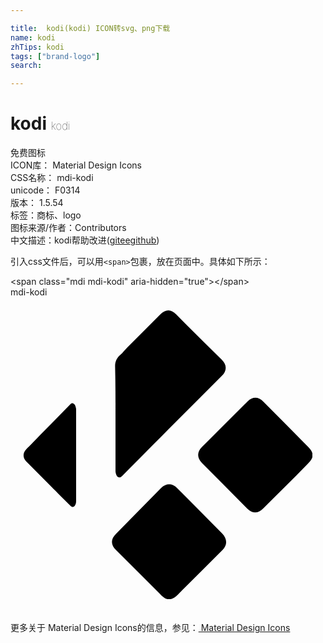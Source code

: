 ```yaml
---

title:  kodi(kodi) ICON转svg、png下载
name: kodi
zhTips: kodi
tags: ["brand-logo"]
search: 

---
```


# kodi  <small style="font-size: 60%;font-weight: 100">kodi</small>


<div class="detail-page">
<p>
<span><span class="badge-success badge">免费图标</span> </span>
<br/>
<span>
ICON库：
<span class="badge-secondary badge">Material Design Icons</span> 
</span>
<br/>
<span>
CSS名称：
<span class="badge-secondary badge">mdi-kodi</span> 
</span>
<br/>
<span>
unicode：
<span class="badge-secondary badge">F0314</span> 
<copy-btn content='F0314' btn-title=""></copy-btn>
<copy-btn :content='String.fromCodePoint(parseInt("F0314", 16))' btn-title="复制U"></copy-btn>
</span>
<br/>
<span>
版本：
<span class="badge-secondary badge">1.5.54</span> 
</span><br/><span>标签：<span class="badge-light badge"><router-link to="/tags/brand-logo.html">商标、logo</router-link></span></span>
<br/>
<span>图标来源/作者：<span class="badge-light badge">Contributors</span></span> 
<br/>
<span class="zh-detail">中文描述：<span class="badge-primary badge">kodi</span><span class="help-link"><span>帮助改进</span>(<a href="https://gitee.com/liuwave/icon-helper/edit/master/json/material/kodi.json" target="_blank" rel="noopener noreferrer">gitee</a><a href="https://github.com/liuwave/icon-helper/edit/master/json/material/kodi.json" target="_blank" rel="noopener noreferrer">github</a></span>)</span><br/>
</p>
</div>
<div class="alert alert-dark">
  <i class="mdi mdi-kodi mdi-48px"></i>
  <i class="mdi mdi-kodi mdi-36px"></i>
  <i class="mdi mdi-kodi mdi-24px"></i>
  <i class="mdi mdi-kodi mdi-18px"></i>
</div>
<div>
  <p>引入css文件后，可以用<code>&lt;span&gt;</code>包裹，放在页面中。具体如下所示：    
  </p>
  <div class="alert alert-primary" style="font-size: 14px">
    &lt;span class="mdi mdi-kodi" aria-hidden="true"&gt;&lt;/span&gt;
    <copy-btn content='<span class="mdi mdi-kodi" aria-hidden="true"></span>'></copy-btn>
  </div>
  <div class="alert alert-secondary">
    <i class="mdi mdi-kodi"
    style="font-size: 24px"
    aria-hidden="true"></i> mdi-kodi
    <copy-btn content="mdi-kodi" btn-title="复制图标名称"></copy-btn>
  </div>
</div>
<div id="svg" class="svg-wrap">
<svg xmlns="http://www.w3.org/2000/svg" viewBox="0 0 24 24"><path d="M12.03,1C11.82,1 11.6,1.11 11.41,1.31C10.56,2.16 9.72,3 8.88,3.84C8.66,4.06 8.6,4.18 8.38,4.38C8.09,4.62 7.96,4.91 7.97,5.28C8,6.57 8,7.84 8,9.13C8,10.46 8,11.82 8,13.16C8,13.26 8,13.34 8.03,13.44C8.11,13.75 8.31,13.82 8.53,13.59C9.73,12.39 10.8,11.3 12,10.09C13.36,8.73 14.73,7.37 16.09,6C16.5,5.6 16.5,5.15 16.09,4.75C14.94,3.6 13.77,2.47 12.63,1.31C12.43,1.11 12.24,1 12.03,1M18.66,7.66C18.45,7.66 18.25,7.75 18.06,7.94C16.91,9.1 15.75,10.24 14.59,11.41C14.2,11.8 14.2,12.23 14.59,12.63C15.74,13.78 16.88,14.94 18.03,16.09C18.43,16.5 18.85,16.5 19.25,16.09C20.36,15 21.5,13.87 22.59,12.75C22.76,12.58 22.93,12.42 23,12.19V11.88C22.93,11.64 22.76,11.5 22.59,11.31C21.47,10.19 20.37,9.06 19.25,7.94C19.06,7.75 18.86,7.66 18.66,7.66M4.78,8.09C4.65,8.04 4.58,8.14 4.5,8.22C3.35,9.39 2.34,10.43 1.19,11.59C0.93,11.86 0.93,12.24 1.19,12.5C1.81,13.13 2.44,13.75 3.06,14.38C3.6,14.92 4,15.33 4.56,15.88C4.72,16.03 4.86,16 4.94,15.81C5,15.71 5,15.58 5,15.47C5,14.29 5,13.37 5,12.19C5,11 5,9.81 5,8.63C5,8.55 5,8.45 4.97,8.38C4.95,8.25 4.9,8.14 4.78,8.09M12.09,14.25C11.89,14.25 11.66,14.34 11.47,14.53C10.32,15.69 9.18,16.87 8.03,18.03C7.63,18.43 7.63,18.85 8.03,19.25C9.14,20.37 10.26,21.47 11.38,22.59C11.54,22.76 11.71,22.93 11.94,23H12.22C12.44,22.94 12.62,22.79 12.78,22.63C13.9,21.5 15.03,20.38 16.16,19.25C16.55,18.85 16.5,18.4 16.13,18C14.97,16.84 13.84,15.69 12.69,14.53C12.5,14.34 12.3,14.25 12.09,14.25Z" /></svg>
</div>
<detail full-name='mdi-kodi'></detail>
    
<div><p>更多关于 Material Design Icons的信息，参见：<a target="_blank" href="https://iconhelper.cn/material.html"> Material Design Icons</a>
</p></div>
